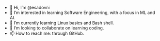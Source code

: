 - 👋 Hi, I’m @esadovni
- 👀 I’m interested in learning Software Engineering, with a focus in ML and AI.
- 🌱 I’m currently learning Linux basics and Bash shell.
- 💞️ I’m looking to collaborate on learning coding.
- 📫 How to reach me: through GitHub.

<!---
esadovni/esadovni is a ✨ special ✨ repository because its `README.md` (this file) appears on your GitHub profile.
You can click the Preview link to take a look at your changes.
--->
